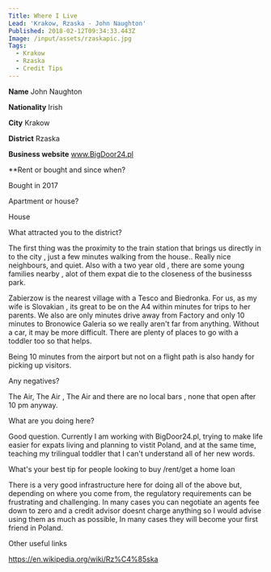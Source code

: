 ```yaml
---
Title: Where I Live
Lead: 'Krakow, Rzaska - John Naughton'
Published: 2018-02-12T09:34:33.443Z
Image: /input/assets/rzaskapic.jpg
Tags:
  - Krakow
  - Rzaska
  - Credit Tips
---
```

**Name** John Naughton

**Nationality** Irish



**City** Krakow

**District** Rzaska



**Business website** www.BigDoor24.pl



**Rent or bought and since when?



Bought in 2017



Apartment or house?



House



What attracted you to the district?



The first thing was the proximity to the train station that brings us directly in to the city , just a few minutes walking from the house.. Really nice neighbours, and quiet. Also with a two year old , there are some young families nearby , alot of them expat die to the closeness of the businesss park.



Zabierzow is the nearest village with a Tesco and Biedronka. For us, as my wife is Slovakian , its great to be on the A4 within minutes for trips to her parents. We also are only minutes drive away from Factory and only 10 minutes to Bronowice Galeria so we really aren't far from anything. Without a car, it may be more difficult. There are plenty of places to go with a toddler too so that helps.



Being 10 minutes from the airport but not on a flight path is also handy for picking up visitors.



Any negatives?



The Air, The Air , The Air and there are no local bars , none that open after 10 pm anyway.





What are you doing here?

 

Good question. Currently I am working with BigDoor24.pl, trying to make life easier for expats living and planning to vistit Poland, and at the same time, teaching  my trilingual toddler that I can't understand all of her new words.



What's your best tip for people looking to buy /rent/get a home loan



There is a very good infrastructure here for doing all of the above but, depending on where you come from, the regulatory requirements can be frustrating and challenging. In many cases you can negotiate an agents fee down to zero and a credit advisor doesnt charge anything so I would advise using them as much as possible, In many cases they will become your first friend in Poland.



Other useful links



https://en.wikipedia.org/wiki/Rz%C4%85ska
